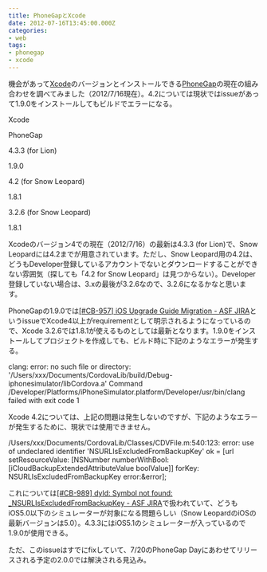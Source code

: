 ```yaml
---
title: PhoneGapとXcode
date: 2012-07-16T13:45:00.000Z
categories:
- web
tags:
- phonegap
- xcode
---
```

機会があって[Xcode](https://developer.apple.com/xcode/)のバージョンとインストールできる[PhoneGap](http://phonegap.com/)の現在の組み合わせを調べてみました（2012/7/16現在）。4.2については現状ではissueがあって1.9.0をインストールしてもビルドでエラーになる。

<!-- more -->

Xcode

PhoneGap

4.3.3 (for Lion)

1.9.0

4.2 (for Snow Leopard)

1.8.1

3.2.6 (for Snow Leopard)

1.8.1

Xcodeのバージョン4での現在（2012/7/16）の最新は4.3.3 (for Lion)で、Snow Leopardには4.2までが用意されています。ただし、Snow Leopard用の4.2は、どうもDeveloper登録しているアカウントでないとダウンロードすることができない雰囲気（探しても「4.2 for Snow Leopard」は見つからない）。Developer登録していない場合は、3.xの最後が3.2.6なので、3.2.6になるかなと思います。

PhoneGapの1.9.0では[\[#CB-957\] iOS Upgrade Guide Migration - ASF JIRA](https://issues.apache.org/jira/browse/CB-957)というissueでXcode4以上がrequirementとして明示されるようになっているので、Xcode 3.2.6では1.8.1が使えるものとしては最新となります。1.9.0をインストールしてプロジェクトを作成しても、ビルド時に下記のようなエラーが発生する。

clang: error: no such file or directory: 
'/Users/xxx/Documents/CordovaLib/build/Debug-iphonesimulator/libCordova.a'
Command /Developer/Platforms/iPhoneSimulator.platform/Developer/usr/bin/clang
failed with exit code 1

Xcode 4.2については、上記の問題は発生しないのですが、下記のようなエラーが発生するために、現状では使用できません。

/Users/xxx/Documents/CordovaLib/Classes/CDVFile.m:540:123: 
error: use of undeclared identifier 'NSURLIsExcludedFromBackupKey'
ok = \[url setResourceValue: \[NSNumber numberWithBool: 
\[iCloudBackupExtendedAttributeValue boolValue\]\] 
forKey: NSURLIsExcludedFromBackupKey error:&error\];

これについては[\[#CB-989\] dyld: Symbol not found: _NSURLIsExcludedFromBackupKey - ASF JIRA](https://issues.apache.org/jira/browse/CB-989)で扱われていて、どうもiOS5.0以下のシミュレーターが対象になる問題らしい（Snow LeopardのiOSの最新バージョンは5.0）。4.3.3にはiOS5.1のシミュレーターが入っているので1.9.0が使用できる。

ただ、このissueはすでにfixしていて、7/20のPhoneGap Dayにあわせてリリースされる予定の2.0.0では解決される見込み。
